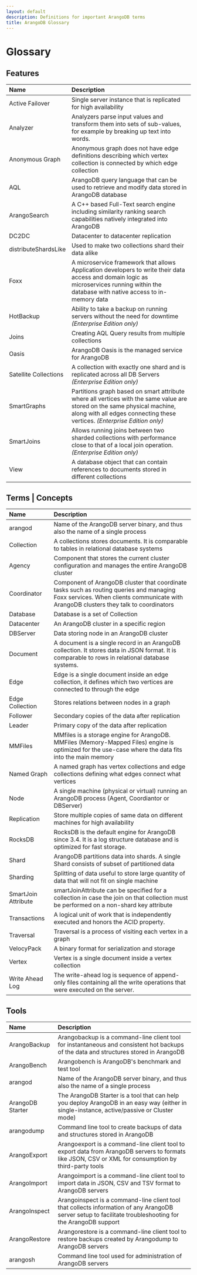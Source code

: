 ```yaml
---
layout: default
description: Definitions for important ArangoDB terms
title: ArangoDB Glossary
---
```

Glossary
========

Features
-----

Name                  | Description
:---------------------|:---------------------
Active Failover       | Single server instance that is replicated for high availability
Analyzer              | Analyzers parse input values and transform them into sets of sub-values, for example by breaking up text into words.
Anonymous Graph       | Anonymous graph does not have edge definitions describing which vertex collection is connected by which edge collection
AQL                   | ArangoDB query language that can be used to retrieve and modify data stored in ArangoDB database
ArangoSearch          | A C++ based Full-Text search engine including similarity ranking search capabilities natively integrated into ArangoDB
DC2DC                 | Datacenter to datacenter replication
distributeShardsLike  | Used to make two collections shard their data alike
Foxx                  | A microservice framework that allows Application developers to write their data access and domain logic as microservices running within the database with native access to in-memory data
HotBackup             | Ability to take a backup on running servers without the need for downtime _(Enterprise Edition only)_
Joins                 | Creating AQL Query results from multiple collections
Oasis                 | ArangoDB Oasis is the managed service for ArangoDB
Satellite Collections | A collection with exactly one shard and is replicated across all DB Servers _(Enterprise Edition only)_
SmartGraphs           | Partitions graph based on smart attribute where all vertices with the same value are stored on the same physical machine, along with all edges connecting these vertices. _(Enterprise Edition only)_
SmartJoins            | Allows running joins between two sharded collections with performance close to that of a local join operation. _(Enterprise Edition only)_
View                  | A database object that can contain references to documents stored in different collections


Terms | Concepts
---
Name                  | Description
:---------------------|:---------------------
arangod               | Name of the ArangoDB server binary, and thus also the name of a single process
Collection            | A collections stores documents. It is comparable to tables in relational database systems
Agency                | Component that stores the current cluster configuration and manages the entire ArangoDB cluster
Coordinator           | Component of ArangoDB cluster that coordinate tasks such as routing queries and managing Foxx services. When clients communicate with ArangoDB clusters they talk to coordinators
Database              | Database is a set of Collection
Datacenter            | An ArangoDB cluster in a specific region
DBServer              | Data storing node in an ArangoDB cluster
Document              | A document is a single record in an ArangoDB collection. It stores data in JSON format. It is comparable to rows in relational database systems.
Edge                  | Edge is a single document inside an edge collection, it defines which two vertices are connected to through the edge
Edge Collection       | Stores relations between nodes in a graph
Follower              | Secondary copies of the data after replication
Leader                | Primary copy of the data after replication
MMFiles               | MMfiles is a storage engine for ArangoDB. MMFiles (Memory-Mapped Files) engine is optimized for the use-case where the data fits into the main memory
Named Graph           | A named graph has vertex collections and edge collections defining what edges connect what vertices
Node                  | A single machine (physical or virtual) running an ArangoDB process (Agent, Coordiantor or DBServer)
Replication           | Store multiple copies of same data on different machines for high availability
RocksDB               | RocksDB is the default engine for ArangoDB since 3.4. It is a log structure database and is optimized for fast storage.
Shard                 | ArangoDB partitions data into shards. A single Shard consists of subset of partitioned data
Sharding              | Splitting of data useful to store large quantity of data that will not fit on single machine
SmartJoin Attribute   | smartJoinAttribute can be specified for a collection in case the join on that collection must be performed on a non-shard key attribute
Transactions          | A logical unit of work that is independently executed and honors the ACID property.
Traversal             | Traversal is a process of visiting each vertex in a graph
VelocyPack            | A binary format for serialization and storage
Vertex                | Vertex is a single document inside a vertex collection
Write Ahead Log       | The write-ahead log is sequence of append-only files containing all the write operations that were executed on the server.


Tools
---
Name                  | Description
:---------------------|:---------------------
ArangoBackup          | Arangobackup is a command-line client tool for instantaneous and consistent hot backups of the data and structures stored in ArangoDB
ArangoBench           | Arangobench is ArangoDB's benchmark and test tool
arangod               | Name of the ArangoDB server binary, and thus also the name of a single process
ArangoDB Starter      | The ArangoDB Starter is a tool that can help you deploy ArangoDB in an easy way (either in single-instance, active/passive or Cluster mode)
arangodump            | Command line tool to create backups of data and structures stored in ArangoDB
ArangoExport          | Arangoexport is a command-line client tool to export data from ArangoDB servers to formats like JSON, CSV or XML for consumption by third-party tools
ArangoImport          | Arangoimport is a command-line client tool to import data in JSON, CSV and TSV format to ArangoDB servers
ArangoInspect         | Arangoinspect is a command-line client tool that collects information of any ArangoDB server setup to facilitate troubleshooting for the ArangoDB support
ArangoRestore         | Arangorestore is a command-line client tool to restore backups created by Arangodump to ArangoDB servers
arangosh              | Command line tool used for administration of ArangoDB servers
